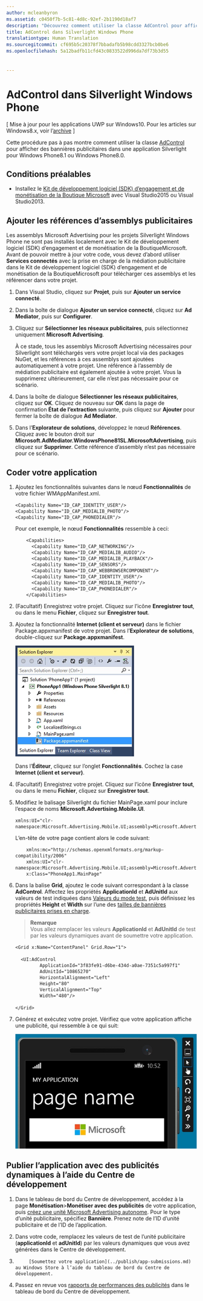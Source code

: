 ```yaml
---
author: mcleanbyron
ms.assetid: c0450f7b-5c81-4d8c-92ef-2b1190d18af7
description: "Découvrez comment utiliser la classe AdControl pour afficher des bannières publicitaires dans une application Silverlight pour Windows Phone8.1 ou Windows Phone8.0."
title: AdControl dans Silverlight Windows Phone
translationtype: Human Translation
ms.sourcegitcommit: cf695b5c20378f7bbadafb5b98cdd3327bcb0be6
ms.openlocfilehash: 5a12badfb11cfd43c0833522d996da7df73b3d55


---
```


# AdControl dans Silverlight Windows Phone


\[ Mise à jour pour les applications UWP sur Windows10. Pour les articles sur Windows8.x, voir l’[archive](http://go.microsoft.com/fwlink/p/?linkid=619132) \]

Cette procédure pas à pas montre comment utiliser la classe [AdControl](https://msdn.microsoft.com/library/windows/apps/hh524191.aspx) pour afficher des bannières publicitaires dans une application Silverlight pour Windows Phone8.1 ou Windows Phone8.0.

## Conditions préalables

*  Installez le [Kit de développement logiciel (SDK) d’engagement et de monétisation de la Boutique Microsoft](http://aka.ms/store-em-sdk) avec Visual Studio2015 ou Visual Studio2013.


## Ajouter les références d’assemblys publicitaires

Les assemblys Microsoft Advertising pour les projets Silverlight Windows Phone ne sont pas installés localement avec le Kit de développement logiciel (SDK) d’engagement et de monétisation de la BoutiqueMicrosoft. Avant de pouvoir mettre à jour votre code, vous devez d’abord utiliser **Services connectés** avec la prise en charge de la médiation publicitaire dans le Kit de développement logiciel (SDK) d’engagement et de monétisation de la BoutiqueMicrosoft pour télécharger ces assemblys et les référencer dans votre projet.

1.  Dans Visual Studio, cliquez sur **Projet**, puis sur **Ajouter un service connecté**.

2.  Dans la boîte de dialogue **Ajouter un service connecté**, cliquez sur **Ad Mediator**, puis sur **Configurer**.

3.  Cliquez sur **Sélectionner les réseaux publicitaires**, puis sélectionnez uniquement **Microsoft Advertising**.

    À ce stade, tous les assemblys Microsoft Advertising nécessaires pour Silverlight sont téléchargés vers votre projet local via des packages NuGet, et les références à ces assemblys sont ajoutées automatiquement à votre projet. Une référence à l’assembly de médiation publicitaire est également ajoutée à votre projet. Vous la supprimerez ultérieurement, car elle n’est pas nécessaire pour ce scénario.

4.  Dans la boîte de dialogue **Sélectionner les réseaux publicitaires**, cliquez sur **OK**. Cliquez de nouveau sur **OK** dans la page de confirmation **État de l’extraction** suivante, puis cliquez sur **Ajouter** pour fermer la boîte de dialogue **Ad Mediator**.

5.  Dans l’**Explorateur de solutions**, développez le nœud **Références**. Cliquez avec le bouton droit sur **Microsoft.AdMediator.WindowsPhone81SL.MicrosoftAdvertising**, puis cliquez sur **Supprimer**. Cette référence d’assembly n’est pas nécessaire pour ce scénario.

## Coder votre application


1.  Ajoutez les fonctionnalités suivantes dans le nœud **Fonctionnalités** de votre fichier WMAppManifest.xml.

    ``` syntax
    <Capability Name="ID_CAP_IDENTITY_USER"/>
    <Capability Name="ID_CAP_MEDIALIB_PHOTO"/>
    <Capability Name="ID_CAP_PHONEDIALER"/>
    ```

    Pour cet exemple, le nœud **Fonctionnalités** ressemble à ceci:

    ``` syntax
        <Capabilities>
          <Capability Name="ID_CAP_NETWORKING"/>
          <Capability Name="ID_CAP_MEDIALIB_AUDIO"/>
          <Capability Name="ID_CAP_MEDIALIB_PLAYBACK"/>
          <Capability Name="ID_CAP_SENSORS"/>
          <Capability Name="ID_CAP_WEBBROWSERCOMPONENT"/>
          <Capability Name="ID_CAP_IDENTITY_USER"/>
          <Capability Name="ID_CAP_MEDIALIB_PHOTO"/>
          <Capability Name="ID_CAP_PHONEDIALER"/>
        </Capabilities>
    ```

2.  (Facultatif) Enregistrez votre projet. Cliquez sur l’icône **Enregistrer tout**, ou dans le menu **Fichier**, cliquez sur **Enregistrer tout**.

3.  Ajoutez la fonctionnalité **Internet (client et serveur)** dans le fichier Package.appxmanifest de votre projet. Dans l’**Explorateur de solutions**, double-cliquez sur **Package.appxmanifest**.

    ![wp81silverlightmarkup\-solutionexplorer\-packageappxmanifest](images/13-b98c2a1a-69c3-4018-be0a-6ce010e703e7.jpg)

    Dans l’**Éditeur**, cliquez sur l’onglet **Fonctionnalités**. Cochez la case **Internet (client et serveur)**.

4.  (Facultatif) Enregistrez votre projet. Cliquez sur l’icône **Enregistrer tout**, ou dans le menu **Fichier**, cliquez sur **Enregistrer tout**.

5.  Modifiez le balisage Silverlight du fichier MainPage.xaml pour inclure l’espace de noms **Microsoft.Advertising.Mobile.UI**.

    ``` syntax
    xmlns:UI="clr-namespace:Microsoft.Advertising.Mobile.UI;assembly=Microsoft.Advertising.Mobile.UI"
    ```

    L’en-tête de votre page contient alors le code suivant:

    ``` syntax
        xmlns:mc="http://schemas.openxmlformats.org/markup-compatibility/2006"
        xmlns:UI="clr-namespace:Microsoft.Advertising.Mobile.UI;assembly=Microsoft.Advertising.Mobile.UI"
        x:Class="PhoneApp1.MainPage"
    ```

6.  Dans la balise **Grid**, ajoutez le code suivant correspondant à la classe **AdControl**. Affectez les propriétés **ApplicationId** et **AdUnitId** aux valeurs de test indiquées dans [Valeurs du mode test](test-mode-values.md), puis définissez les propriétés **Height** et **Width** sur l’une des [tailles de bannières publicitaires prises en charge](supported-ad-sizes-for-banner-ads.md).

    > **Remarque**  
    Vous allez remplacer les valeurs **ApplicationId** et **AdUnitId** de test par les valeurs dynamiques avant de soumettre votre application.

    ``` syntax
    <Grid x:Name="ContentPanel" Grid.Row="1">

      <UI:AdControl
             ApplicationId="3f83fe91-d6be-434d-a0ae-7351c5a997f1"
             AdUnitId="10865270"
             HorizontalAlignment="Left"
             Height="80"
             VerticalAlignment="Top"
             Width="480"/>

    </Grid>
    ```

7.  Générez et exécutez votre projet. Vérifiez que votre application affiche une publicité, qui ressemble à ce qui suit:

    ![wp81silverlight\-emulatorwithad](images/13-8db1492f-ae1d-439b-9b78-bed8e22fe996.jpg)

## Publier l’application avec des publicités dynamiques à l’aide du Centre de développement


1.  Dans le tableau de bord du Centre de développement, accédez à la page **Monétisation**&gt;**Monétiser avec des publicités** de votre application, puis [créez une unité Microsoft Advertising autonome](../publish/monetize-with-ads.md). Pour le type d’unité publicitaire, spécifiez **Bannière**. Prenez note de l’ID d’unité publicitaire et de l’ID de l’application.

2.  Dans votre code, remplacez les valeurs de test de l’unité publicitaire (**applicationId** et **adUnitId**) par les valeurs dynamiques que vous avez générées dans le Centre de développement.

3.  
            [Soumettez votre application](../publish/app-submissions.md) au Windows Store à l’aide du tableau de bord du Centre de développement.

4.  Passez en revue vos [rapports de performances des publicités](../publish/advertising-performance-report.md) dans le tableau de bord du Centre de développement.


 



<!--HONumber=Jun16_HO4-->



